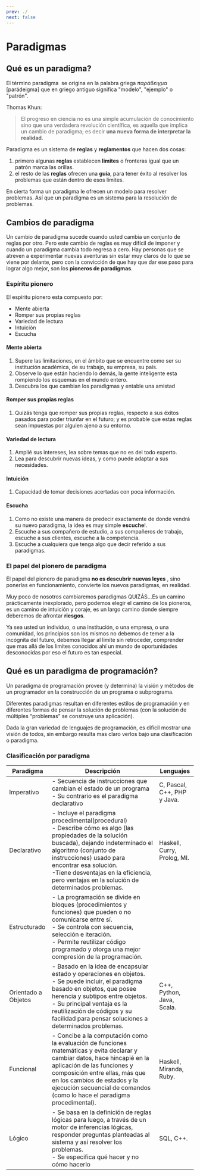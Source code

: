 ```yaml
---
prev: ./
next: false
---
```

# Paradigmas

## Qué es un paradigma?
El término paradigma ​ se origina en la palabra
griega _παράδειγμα_ [parádeigma] que en griego
antiguo significa "modelo", "ejemplo" o "patrón".

Thomas Khun:
> El progreso en ciencia no es una simple acumulación de conocimiento sino que una verdadera revolución científica, es aquella que implica un cambio de paradigma; es decir __una nueva forma de interpretar la realidad__.

Paradigma es un sistema de **reglas** y **reglamentos** que hacen dos cosas: 
1. primero algunas **reglas** establecen **limites** o fronteras igual que un patrón marca las orillas.
2. el resto de las **reglas** ofrecen una **guía**, para tener éxito al resolver los problemas que están dentro de esos limites.

En cierta forma un paradigma le ofrecen un modelo para resolver problemas. Así que un paradigma es un sistema para la resolución de problemas.

## Cambios de paradigma
Un cambio de paradigma sucede cuando usted cambia un conjunto de reglas por otro. Pero este cambio de reglas es muy difícil de imponer y cuando un paradigma cambia todo regresa a cero. Hay personas que se atreven a experimentar nuevas aventuras sin estar muy claros de lo que se viene por delante, pero con la convicción de que hay que dar ese paso para lograr algo mejor, son los **pioneros de paradigmas**.

### Espíritu pionero
El espíritu pionero esta compuesto por:
- Mente abierta
- Romper sus propias reglas
- Variedad de lectura
- Intuición
- Escucha

#### Mente abierta
1. Supere las limitaciones, en el ámbito que se encuentre como ser su institución académica, de su trabajo, su empresa, su país.
2. Observe lo que están haciendo lo demás, la gente inteligente esta rompiendo los esquemas en el mundo entero.
3. Descubra los que cambian los paradigmas y entable una amistad
#### Romper sus propias reglas
1. Quizás tenga que romper sus propias reglas, respecto a sus éxitos pasados para poder triunfar en el futuro; y es probable que estas reglas sean impuestas por alguien ajeno a su entorno.
#### Variedad de lectura
1. Amplié sus intereses, lea sobre temas que no es del todo experto.
2. Lea para descubrir nuevas ideas, y como puede adaptar a sus necesidades.
#### Intuición
1. Capacidad de tomar decisiones acertadas con poca información.
#### Escucha
1. Como no existe una manera de predecir exactamente de donde vendrá su nuevo paradigma, la idea es muy simple **escuche**!.
2. Escuche a sus compañero de estudio, a sus compañeros de trabajo, escuche a sus clientes, escuche a la competencia.
3. Escuche a cualquiera que tenga algo que decir referido a sus paradigmas.

### El papel del pionero de paradigma
El papel del pionero de paradigma **no es descubrir nuevas leyes** , sino ponerlas en funcionamiento, convierte los nuevos paradigmas, en realidad.

Muy poco de nosotros cambiaremos paradigmas QUIZÁS...Es un camino prácticamente inexplorado, pero podemos elegir el camino de los pioneros, es un camino de intuición y coraje, es un largo camino donde siempre deberemos de afrontar **riesgos**.

Ya sea usted un individuo, o una institución, o una empresa, o una comunidad, los principios son los mismos no debemos de temer a la incógnita del futuro, debemos llegar al limite sin retroceder, comprender que mas allá de los limites conocidos ahí un mundo de oportunidades desconocidas por eso el futuro es tan especial.

## Qué es un paradigma de programación?
Un paradigma de programación provee (y determina) la visión y métodos de un programador en la construcción de un programa o subprograma.

Diferentes paradigmas resultan en diferentes estilos de programación y en diferentes formas de pensar la solución de problemas (con la solución de múltiples “problemas” se construye una aplicación).

Dada la gran variedad de lenguajes de programación, es difícil mostrar una visión de todos, sin embargo resulta mas claro verlos bajo una clasificación o paradigma.

### Clasificación por paradigma

| Paradigma  | Descripción | Lenguajes |
| ---------  | ----------- | --------- |
| Imperativo | - Secuencia de instrucciones que cambian el estado de un programa <br>- Su contrario es el paradigma declarativo | C, Pascal, C++, PHP y Java.
| Declarativo | - Incluye el paradigma procedimental(procedural)<br>- Describe cómo es algo (las propiedades de la solución buscada), dejando indeterminado el algoritmo (conjunto de instrucciones) usado para encontrar esa solución.<br>-Tiene desventajas en la eficiencia, pero ventajas en la solución de determinados problemas. | Haskell, Curry, Prolog, MI.
| Estructurado | - La programación se divide en bloques (procedimientos y funciones) que pueden o no comunicarse entre sí.<br>- Se controla con secuencia, selección e iteración.<br>- Permite reutilizar código programado y otorga una mejor compresión de la programación.
| Orientado a Objetos | - Basado en la idea de encapsular estado y operaciones en objetos.<br>- Se puede incluir, el paradigma basado en objetos, que posee herencia y subtipos entre objetos.<br> - Su principal ventaja es la reutilización de códigos y su facilidad para pensar soluciones a determinados problemas. | C++, Python, Java, Scala.
| Funcional | - Concibe a la computación como la evaluación de funciones matemáticas y evita declarar y cambiar datos, hace hincapié en la aplicación de las funciones y composición entre ellas, más que en los cambios de estados y la ejecución secuencial de comandos (como lo hace el paradigma procedimental).| Haskell, Miranda, Ruby.
| Lógico | - Se basa en la definición de reglas lógicas para luego, a través de un motor de inferencias lógicas, responder preguntas planteadas al sistema y así resolver los problemas.<br>- Se especifica qué hacer y no cómo hacerlo | SQL, C++.